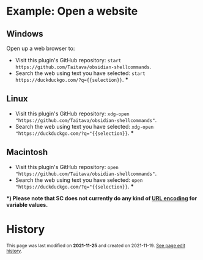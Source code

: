 # Example: Open a website

## Windows
Open up a web browser to:
- Visit this plugin's GitHub repository: `start https://github.com/Taitava/obsidian-shellcommands`.
- Search the web using text you have selected: `start https://duckduckgo.com/?q={{selection}}`. **\***

## Linux
- Visit this plugin's GitHub repository: `xdg-open "https://github.com/Taitava/obsidian-shellcommands"`.
- Search the web using text you have selected: `xdg-open "https://duckduckgo.com/?q="{{selection}}`. **\***

## Macintosh
- Visit this plugin's GitHub repository: `open "https://github.com/Taitava/obsidian-shellcommands"`.
- Search the web using text you have selected: `open "https://duckduckgo.com/?q="{{selection}}`. **\***

**\*) Please note that SC does not currently do any kind of [URL encoding](https://en.wikipedia.org/w/index.php?title=Url_encoding) for variable values.**

# History
<small>This page was last modified on <strong>2021-11-25</strong> and created on 2021-11-19. <a href="https://github.com/Taitava/obsidian-shellcommands-documentation/commits/main/./Example%20shell%20commands/Open%20a%20website.md">See page edit history</a>.</small>
